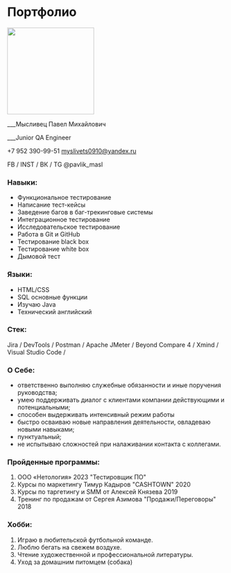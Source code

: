 Портфолио
===========

<img src="https://user-images.githubusercontent.com/122479950/221151694-71c9199b-257b-4a7e-9efd-3acea36638c7.JPG" width="200" />

___Мысливец Павел Михайлович

___Junior QA Engineer

+7 952 390-99-51
myslivets0910@yandex.ru

FB / INST / ВК / TG
@pavlik_masl

### Навыки:
- Функциональное тестирование
- Написание тест-кейсы 
- Заведение багов в баг-трекинговые системы
- Интеграционное тестирование
- Исследовательское тестирование
- Работа в Git и GitHub
- Тестирование black box 
- Тестирование white box 
- Дымовой тест

### Языки:
- HTML/CSS
- SQL основные функции
- Изучаю Java
- Технический английский 
  
### Стек:
Jira / DevTools / Postman / Apache JMeter / Beyond Compare 4 / Xmind / Visual Studio Code / 


### О Себе:
- ответственно выполняю служебные обязанности и иные поручения руководства;
- умею поддерживать диалог с клиентами компании действующими и потенциальными;
- способен выдерживать интенсивный режим работы
- быстро осваиваю новые направления деятельности, овладеваю новыми навыками;
- пунктуальный;
- не испытываю сложностей при налаживании контакта с коллегами.


### Пройденные программы:
1. ООО «Нетология» 2023 "Тестировщик ПО"
2. Курсы по маркетингу Тимур Кадыров "CASHTOWN" 2020
3. Курсы по таргетингу и SMM от Алексей Князева 2019
4. Тренинг по продажам от Сергея Азимова "Продажи/Переговоры" 2018


### Хобби:
1. Играю в любительской футбольной команде.
2. Люблю бегать на свежем воздухе. 
3. Чтение художественной и профессиональной литературы.
4. Уход за домашним питомцем (собака)

